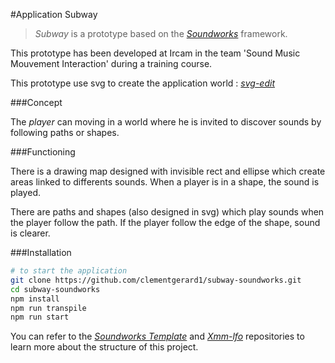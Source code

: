 #Application Subway

> *Subway* is a prototype based on the [*Soundworks*](https://github.com/collective-soundworks/soundworks/) framework.

This prototype has been developed at Ircam in the team 'Sound Music Mouvement Interaction' during a training course.

This prototype use svg to create the application world : [*svg-edit*](https://svg-edit.github.io/svgedit/releases/svg-edit-2.8.1/svg-editor.html)

###Concept

The *player* can moving in a world where he is invited to discover sounds by following paths or shapes.



###Functioning

There is a drawing map designed with invisible rect and ellipse which create areas linked to differents sounds. When a player is in a shape, the sound is played.

There are paths and shapes (also designed in svg) which play sounds when the player follow the path. If the player follow the edge of the shape, sound is clearer.

###Installation

```sh
# to start the application
git clone https://github.com/clementgerard1/subway-soundworks.git
cd subway-soundworks
npm install
npm run transpile
npm run start
```



You can refer to the [*Soundworks Template*](https://github.com/collective-soundworks/soundworks-template/) and [*Xmm-lfo*](https://github.com/Ircam-RnD/xmm-lfo/) repositories to learn more about the structure of this project. 
